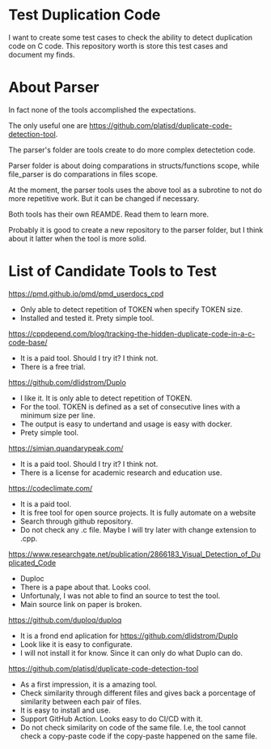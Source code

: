 # Test Duplication Code

I want to create some test cases to check the ability to detect duplication code on C code. This repository worth is store this test cases and document my finds.

# About Parser

In fact none of the tools accomplished the expectations. 

The only useful one are https://github.com/platisd/duplicate-code-detection-tool. 

The parser's folder are tools create to do more complex detectetion code. 

Parser folder is about doing comparations in structs/functions scope, while file_parser is do comparations in files scope.

At the moment, the parser tools uses the above tool as a subrotine to not do more repetitive work. But it can be changed if necessary.

Both tools has their own REAMDE. Read them to learn more.

Probably it is good to create a new repository to the parser folder, but I think about it latter when the tool is more solid.

# List of Candidate Tools to Test

https://pmd.github.io/pmd/pmd_userdocs_cpd

- Only able to detect repetition of TOKEN when specify TOKEN size. 
- Installed and tested it. Prety simple tool.

https://cppdepend.com/blog/tracking-the-hidden-duplicate-code-in-a-c-code-base/

- It is a paid tool. Should I try it? I think not.
- There is a free trial.

https://github.com/dlidstrom/Duplo

- I like it. It is only able to detect repetition of TOKEN.
- For the tool. TOKEN is defined as a set of consecutive lines with a minimum size per line.
- The output is easy to undertand and usage is easy with docker.
- Prety simple tool.

https://simian.quandarypeak.com/

- It is a paid tool. Should I try it? I think not.
- There is a license for academic research and education use.

https://codeclimate.com/

- It is a paid tool. 
- It is free tool for open source projects. It is fully automate on a website
- Search through github repository.
- Do not check any .c file. Maybe I will try later with change extension to .cpp.


https://www.researchgate.net/publication/2866183_Visual_Detection_of_Duplicated_Code

- Duploc 
- There is a pape about that. Looks cool.
- Unfortunaly, I was not able to find an source to test the tool.
- Main source link on paper is broken.

https://github.com/duploq/duploq

- It is a frond end aplication for https://github.com/dlidstrom/Duplo
- Look like it is easy to configurate.
- I will not install it for know. Since it can only do what Duplo can do. 

https://github.com/platisd/duplicate-code-detection-tool

- As a first impression, it is a amazing tool.
- Check similarity through different files and gives back a porcentage of similarity between each pair of files.
- It is easy to install and use. 
- Support GitHub Action. Looks easy to do CI/CD with it.
- Do not check similarity on code of the same file. I.e, the tool cannot check a copy-paste code if the copy-paste happened on the same file.
